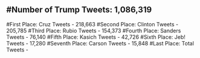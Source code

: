 #Number of Trump Tweets: 1,086,319
---
#First Place: Cruz Tweets - 218,663
#Second Place: Clinton Tweets - 205,785
#Third Place: Rubio Tweets - 154,373
#Fourth Place: Sanders Tweets - 76,140
#Fifth Place: Kasich Tweets - 42,726
#Sixth Place: Jeb! Tweets - 17,280
#Seventh Place: Carson Tweets - 15,848
#Last Place: Total Tweets -  

